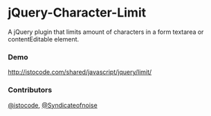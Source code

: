 jQuery-Character-Limit
======================

A jQuery plugin that limits amount of characters in a form textarea or contentEditable element.

### Demo
http://istocode.com/shared/javascript/jquery/limit/

### Contributors
[@istocode](https://github.com/istocode), [@Syndicateofnoise](https://github.com/Syndicateofnoise)
